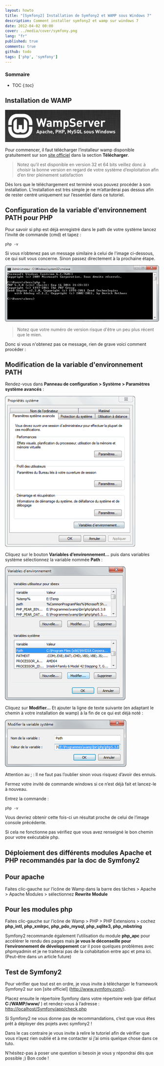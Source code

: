 ```yaml
---
layout: howto
title: "[Symfony2] Installation de Symfony2 et WAMP sous Windows 7"
description: Comment installer symfony2 et wamp sur windows 7
date: 2012-04-02 00:00
cover: ../media/cover/symfony.png
lang: "fr"
published: true
comments: true
github: todo
tags: ['php', 'symfony']
---
```


### Sommaire
* TOC
{:toc}

## Installation de WAMP

![Logo WampServer](../media/howto/wamp-printscreen.png "Logo WampServer")

Pour commencer, il faut télécharger l’installeur wamp disponible gratuitement sur son [site officiel](http://www.wampserver.com/) dans la section 
**Télécharger**.

> Notez qu’il est disponible en version 32 et 64 bits veillez donc à choisir la bonne version en regard de votre système d’exploitation afin d’en tirer pleinement satisfaction

Dès lors que le téléchargement est terminé vous pouvez procéder à son installation. L’installation est très simple je ne m’attarderai pas dessus afin de rester centré uniquement sur l’essentiel dans ce tutoriel.

## Configuration de la variable d'environnement **PATH** pour PHP

Pour savoir si php est déjà enregistré dans le path de votre système lancez l’invité de commande (cmd) et tapez :

~~~
php -v
~~~

Si vous n’obtenez pas un message similaire à celui de l'image ci-dessous, ce qui suit vous concerne. Sinon passez directement à la prochaine étape.

![Console](../media/howto/cmd_php-version.png "Console")

> Notez que votre numéro de version risque d'être un peu plus récent que le mien.

Donc si vous n'obtenez pas ce message, rien de grave voici comment procéder :

## Modification de la variable d'environnement PATH


Rendez-vous dans **Panneau de configuration > Système > Paramètres système avancés** :

![Propriétés système](../media/howto/system-properties.png "Propriétés système")

Cliquez sur le bouton **Variables d’environnement…** puis dans variables système sélectionnez la variable nommée **Path** :

![Path système](../media/howto/system-path1.png "Path système")

Cliquez sur **Modifier…** Et ajouter la ligne de texte suivante (en adaptant le chemin à votre installation de wamp) à la fin de ce qui est déjà noté :

![Path système](../media/howto/system-path-php.png "Path système")

Attention au ; : Il ne faut pas l’oublier sinon vous risquez d’avoir des ennuis.

Fermez votre invité de commande windows si ce n’est déjà fait et lancez-le à nouveau.

Entrez la commande :
~~~
php -v
~~~

Vous devriez obtenir cette fois-ci un résultat proche de celui de l’image console précédente.

Si cela ne fonctionne pas vérifiez que vous avez renseigné le bon chemin pour votre exécutable php.

## Déploiement des différents modules Apache et PHP recommandés par la doc de Symfony2

## Pour apache

Faites clic-gauche sur l’icône de Wamp dans la barre des tâches > Apache > Apache Modules > sélectionnez **Rewrite Module**

## Pour les modules php

Faites clic-gauche sur l’icône de Wamp > PHP > PHP Extensions > cochez **php_intl, php_xmlrpc, php_pdo_mysql, php_sqlite3, php_mbstring**

Symfony2 recommande également l’utilisation du module **php_apc** pour accélérer le rendu des pages mais **je vous le déconseille pour l’environnement de développement** car il pose quelques problèmes avec phpmyadmin et je ne traiterai pas de la cohabitation entre apc et pma ici. (Peut-être dans un article future)

## Test de Symfony2

Pour vérifier que tout est en ordre, je vous invite à télécharger le framework Symfony2 sur son [site officiel]
(http://www.symfony.com/).

Placez ensuite le répertoire Symfony dans votre répertoire web (par défaut **C:/WAMP/www/** ) et rendez-vous à 
l’adresse : [http://localhost/Symfony/app/check.php](http://localhost/Symfony/app/check.php)

Si Symfony2 ne vous donne pas de recommandations, c’est que vous êtes prêt à déployer des pojets avec symfony2 !

Dans le cas contraire je vous invite à relire le tutoriel afin de vérifier que vous n’ayez rien oublié et à me contacter si j’ai omis quelque chose dans ce tuto.

N’hésitez-pas à poser une question si besoin je vous y répondrai dès que possible ;) Bon code !

